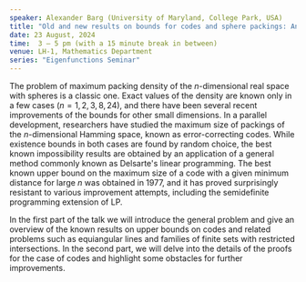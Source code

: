 ```yaml
---
speaker: Alexander Barg (University of Maryland, College Park, USA)
title: "Old and new results on bounds for codes and sphere packings: An overview"
date: 23 August, 2024
time:  3 – 5 pm (with a 15 minute break in between)
venue: LH-1, Mathematics Department
series: "Eigenfunctions Seminar"
---
```


The problem of maximum packing density of the $n$-dimensional real space with spheres is a classic one. Exact values of the density are known only in
a few cases ($n=1,2,3,8,24$), and there have been several recent improvements of the bounds for other small dimensions. In a parallel development,
researchers have studied the maximum size of packings of the $n$-dimensional Hamming space, known as error-correcting codes. While existence bounds in
both cases are found by random choice, the best known impossibility results are obtained by an application of a general method commonly known as
Delsarte's linear programming. The best known upper bound on the maximum size of a code with a given minimum distance for large $n$ was obtained in 1977,
and it has proved surprisingly resistant to various improvement attempts, including the semidefinite programming extension of LP.

In the first part of the talk we will introduce the general problem and give an overview of the known results on upper bounds on codes and related problems
such as equiangular lines and families of finite sets with restricted intersections. In the second part, we will delve into the details of the proofs for
the case of codes and highlight some obstacles for further improvements.
